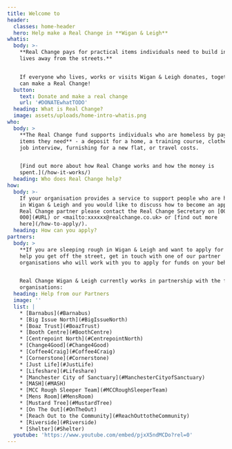 ```yaml
---
title: Welcome to
header:
  classes: home-header
  hero: Help make a Real Change in **Wigan & Leigh**
whatis:
  body: >-
    **Real Change pays for practical items individuals need to build independent
    lives away from the streets.**


    If everyone who lives, works or visits Wigan & Leigh donates, together we
    can make a Real Change!
  button:
    text: Donate and make a real change
    url: '#DONATEwhatTODO'
  heading: What is Real Change?
  image: assets/uploads/home-intro-whatis.png
who:
  body: >
    **The Real Change fund supports individuals who are homeless by paying for
    items they need** - a deposit for a home, a training course, clothes for a
    job interview, furnishing for a new flat, or travel costs.


    [Find out more about how Real Change works and how the money is
    spent.](/how-it-works/)
  heading: Who does Real Change help?
how:
  body: >-
    If your organisation provides a service to support people who are homeless
    in Wigan & Leigh and you would like to discuss how to become an approved
    Real Change partner please contact the Real Change Secretary on [0000 000
    000](#URL) or <mailto:xxxxxx@realchange.co.uk> or [find out more
    here](/how-to-apply/).
  heading: How can you apply?
partners:
  body: >
    **If you are sleeping rough in Wigan & Leigh and want to apply for funds to
    help you get off the street, get in touch with one of our partner
    organisations who will work with you to apply for funds on your behalf.**


    Real Change Wigan & Leigh currently works in partnership with the following
    organisations:
  heading: Help from our Partners
  image: ''
  list: |
    * [Barnabus](#Barnabus)
    * [Big Issue North](#BigIssueNorth)
    * [Boaz Trust](#BoazTrust)
    * [Booth Centre](#BoothCentre)
    * [Centrepoint North](#CentrepointNorth)
    * [Change4Good](#Change4Good)
    * [Coffee4Craig](#Coffee4Craig)
    * [Cornerstone](#Cornerstone)
    * [Just Life](#JustLife)
    * [Lifeshare](#Lifeshare)
    * [Manchester City of Sanctuary](#ManchesterCityofSanctuary)
    * [MASH](#MASH)
    * [MCC Rough Sleeper Team](#MCCRoughSleeperTeam)
    * [Mens Room](#MensRoom)
    * [Mustard Tree](#MustardTree)
    * [On The Out](#OnTheOut)
    * [Reach Out to the Community](#ReachOuttotheCommunity)
    * [Riverside](#Riverside)
    * [Shelter](#Shelter)
  youtube: 'https://www.youtube.com/embed/pjxX5ndMCDo?rel=0'
---
```


